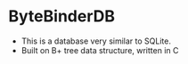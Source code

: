 # ByteBinderDB
- This is a database very similar to SQLite.
- Built on B+ tree data structure, written in C
